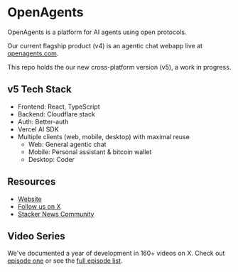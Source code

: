 # OpenAgents

OpenAgents is a platform for AI agents using open protocols.

Our current flagship product (v4) is an agentic chat webapp live at [openagents.com](https://openagents.com).

This repo holds the our new cross-platform version (v5),  a work in progress.

## v5 Tech  Stack

- Frontend: React, TypeScript
- Backend: Cloudflare stack
- Auth: Better-auth
- Vercel AI SDK
- Multiple clients (web, mobile, desktop) with maximal reuse
    - Web: General agentic chat
    - Mobile: Personal assistant & bitcoin wallet
    - Desktop: Coder

## Resources

- [Website](https://openagents.com)
- [Follow us on X](https://x.com/OpenAgentsInc)
- [Stacker News Community](https://stacker.news/~openagents)

## Video Series

We've documented a year of development in 160+ videos on X.
Check out [episode one](https://twitter.com/OpenAgentsInc/status/1721942435125715086) or see the [full episode list](https://github.com/OpenAgentsInc/openagents/wiki/Video-Series).
